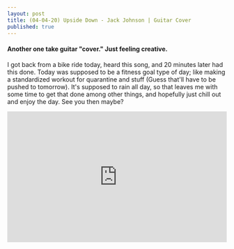 ```yaml
---
layout: post
title: (04-04-20) Upside Down - Jack Johnson | Guitar Cover
published: true
---
```


#### Another one take guitar "cover." Just feeling creative.

I got back from a bike ride today, heard this song, and 20 minutes later had this done. Today was supposed to be a fitness goal type of day; like making a standardized workout for quarantine and stuff (Guess that'll have to be pushed to tomorrow). It's supposed to rain all day, so that leaves me with some time to get that done among other things, and hopefully just chill out and enjoy the day. See you then maybe?

<iframe width="100%" height="300" scrolling="no" frameborder="no" allow="autoplay" src="https://w.soundcloud.com/player/?url=https%3A//api.soundcloud.com/tracks/790512175%3Fsecret_token%3Ds-4TLr9xiZkOY&color=%23ff5500&auto_play=false&hide_related=false&show_comments=true&show_user=true&show_reposts=false&show_teaser=true&visual=true"></iframe>